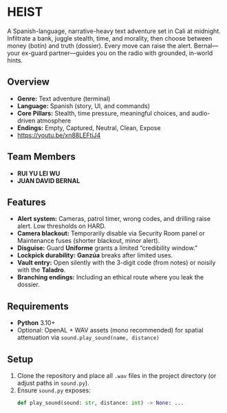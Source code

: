 # HEIST

A Spanish-language, narrative-heavy text adventure set in Cali at midnight. Infiltrate a bank, juggle stealth, time, and morality, then choose between money (botín) and truth (dossier). Every move can raise the alert. Bernal—your ex-guard partner—guides you on the radio with grounded, in-world hints.

## Overview
- **Genre:** Text adventure (terminal)
- **Language:** Spanish (story, UI, and commands)
- **Core Pillars:** Stealth, time pressure, meaningful choices, and audio-driven atmosphere
- **Endings:** Empty, Captured, Neutral, Clean, Expose
- <https://youtu.be/xn88LEFtiJ4>

## Team Members
- **RUI YU LEI WU**
- **JUAN DAVID BERNAL**

## Features
- **Alert system:** Cameras, patrol timer, wrong codes, and drilling raise alert. Low thresholds on HARD.
- **Camera blackout:** Temporarily disable via Security Room panel or Maintenance fuses (shorter blackout, minor alert).
- **Disguise:** Guard **Uniforme** grants a limited “credibility window.”
- **Lockpick durability:** **Ganzúa** breaks after limited uses.
- **Vault entry:** Open silently with the 3-digit code (from notes) or noisily with the **Taladro**.
- **Branching endings:** Including an ethical route where you leak the dossier.

## Requirements
- **Python** 3.10+
- Optional: OpenAL + WAV assets (mono recommended) for spatial attenuation via `sound.play_sound(name, distance)`

## Setup
1. Clone the repository and place all `.wav` files in the project directory (or adjust paths in `sound.py`).
2. Ensure `sound.py` exposes:
   ```python
   def play_sound(sound: str, distance: int) -> None: ...
